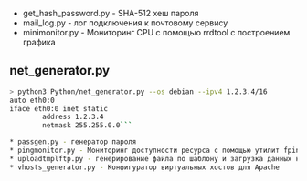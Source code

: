 * get_hash_password.py - SHA-512 хеш пароля
* mail_log.py - лог подключения к почтовому сервису
* minimonitor.py - Мониторинг CPU с помощью rrdtool с построением графика

## net_generator.py

```sh
> python3 Python/net_generator.py --os debian --ipv4 1.2.3.4/16
auto eth0:0
iface eth0:0 inet static
        address 1.2.3.4
        netmask 255.255.0.0```

* passgen.py - генератор пароля
* pingmonitor.py - Мониторинг доступности ресурса с помощью утилит fping и rrdtool с построением графика
* uploadtmplftp.py - генерирование файла по шаблону и загрузка данных на FTP сервер
* vhosts_generator.py - Конфигуратор виртуальных хостов для Apache
